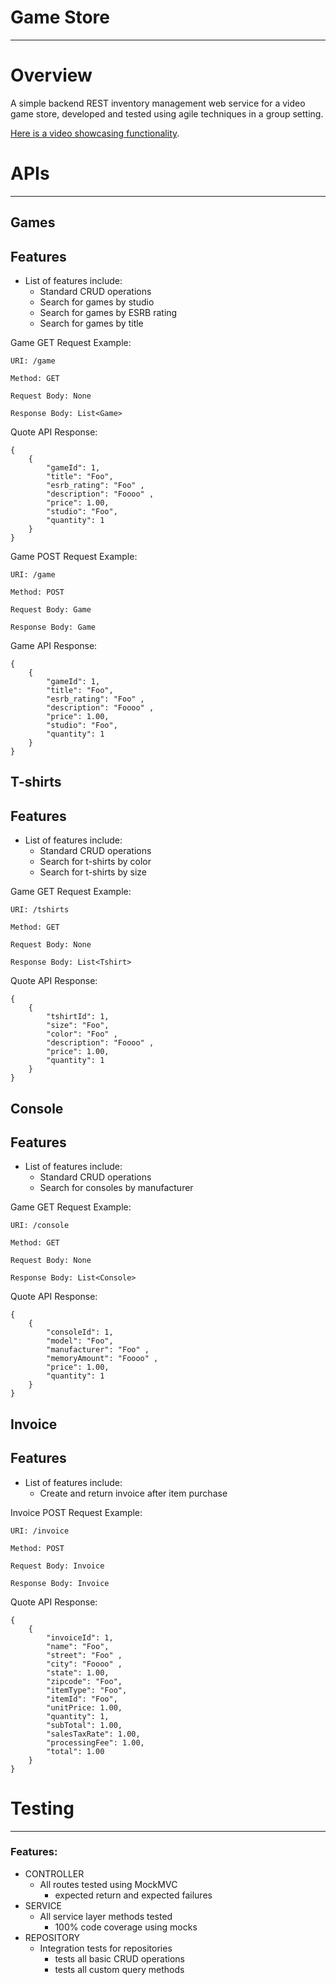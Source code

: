 # Game Store
<hr>

# Overview
<p>A simple backend REST inventory management web service for a video game store, developed and tested using agile techniques in a group setting. </p>

[Here is a video showcasing functionality](hhttps://link-url-here.org/).



# APIs
<hr>

## Games
## Features 


- List of features include:
    - Standard CRUD operations
    - Search for games by studio
    - Search for games by ESRB rating
    - Search for games by title
    

<p>
    Game GET Request Example:

    URI: /game
    
    Method: GET
    
    Request Body: None
    
    Response Body: List<Game>
</p>

<p>
    Quote API Response:

    { 
        {
            "gameId": 1,
            "title": "Foo",
            "esrb_rating": "Foo" ,
            "description": "Foooo" ,
            "price": 1.00,
            "studio": "Foo",
            "quantity": 1
        }
    }

</p>

<p>
    Game POST Request Example:

    URI: /game
    
    Method: POST
    
    Request Body: Game
    
    Response Body: Game
</p>

<p>
    Game API Response:

    { 
        {
            "gameId": 1,
            "title": "Foo",
            "esrb_rating": "Foo" ,
            "description": "Foooo" ,
            "price": 1.00,
            "studio": "Foo",
            "quantity": 1
        }
    }

</p>

## T-shirts
## Features

- List of features include:
    - Standard CRUD operations
    - Search for t-shirts by color
    - Search for t-shirts by size

<p>
    Game GET Request Example:

    URI: /tshirts
    
    Method: GET
    
    Request Body: None
    
    Response Body: List<Tshirt>
</p>

<p>
    Quote API Response:

    { 
        {
            "tshirtId": 1,
            "size": "Foo",
            "color": "Foo" ,
            "description": "Foooo" ,
            "price": 1.00,
            "quantity": 1
        }
    }

</p>

## Console
## Features

- List of features include:
    - Standard CRUD operations
    - Search for consoles by manufacturer

<p>
    Game GET Request Example:

    URI: /console
    
    Method: GET
    
    Request Body: None
    
    Response Body: List<Console>
</p>

<p>
    Quote API Response:

    { 
        {
            "consoleId": 1,
            "model": "Foo",
            "manufacturer": "Foo" ,
            "memoryAmount": "Foooo" ,
            "price": 1.00,
            "quantity": 1
        }
    }

</p>

## Invoice
## Features 

- List of features include:
    - Create and return invoice after item purchase

<p>
    Invoice POST Request Example:

    URI: /invoice
    
    Method: POST
    
    Request Body: Invoice
    
    Response Body: Invoice
</p>

<p>
    Quote API Response:

    { 
        {
            "invoiceId": 1,
            "name": "Foo",
            "street": "Foo" ,
            "city": "Foooo" ,
            "state": 1.00,
            "zipcode": "Foo",
            "itemType": "Foo",
            "itemId": "Foo",
            "unitPrice: 1.00,
            "quantity": 1,
            "subTotal": 1.00,
            "salesTaxRate": 1.00,
            "processingFee": 1.00,
            "total": 1.00
        }
    }

</p>

# Testing
<hr>

### Features:

- CONTROLLER
  - All routes tested using MockMVC
    - expected return and expected failures
- SERVICE
  - All service layer methods tested
    - 100% code coverage using mocks
- REPOSITORY 
  - Integration tests for repositories
    - tests all basic CRUD operations
    - tests all custom query methods 